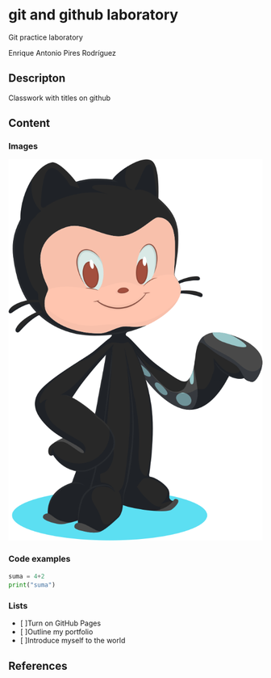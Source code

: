 # git and github laboratory

Git practice laboratory

Enrique Antonio Pires Rodríguez 

<h2>Descripton</h2>
Classwork with titles on github

<h2>Content</h2>
<h3>Images</h3>

![base-octocat](base-octocat.svg)

<h3>Code examples</h3>

````python
suma = 4+2
print("suma")
````

<h3>Lists</h3>

- [ ]Turn on GitHub Pages
- [ ]Outline my portfolio
- [ ]Introduce myself to the world


<h2>References</h2>





